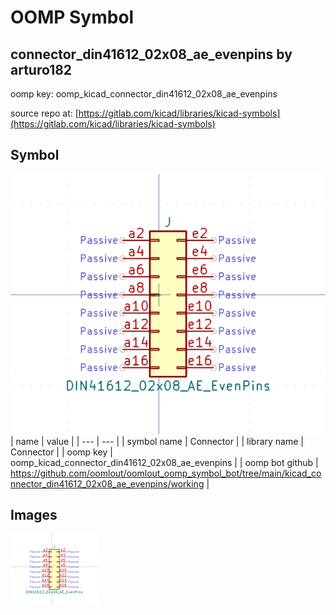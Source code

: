 # OOMP Symbol  
## connector_din41612_02x08_ae_evenpins  by arturo182  
  
oomp key: oomp_kicad_connector_din41612_02x08_ae_evenpins  
  
source repo at: [https://gitlab.com/kicad/libraries/kicad-symbols](https://gitlab.com/kicad/libraries/kicad-symbols)  
## Symbol  
  
[![working.png](working_600.png)](working.png)  
| name | value | 
| --- | --- | 
| symbol name | Connector | 
| library name | Connector | 
| oomp key | oomp_kicad_connector_din41612_02x08_ae_evenpins | 
| oomp bot github | https://github.com/oomlout/oomlout_oomp_symbol_bot/tree/main/kicad_connector_din41612_02x08_ae_evenpins/working | 
## Images  
  
[![working.png](working_140.png)](working.png)  
